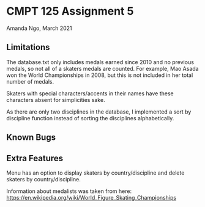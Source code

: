 CMPT 125 Assignment 5
=====================

Amanda Ngo, March 2021

Limitations
-----------

The database.txt only includes medals earned since 2010 and no previous medals,
so not all of a skaters medals are counted. For example, Mao Asada won the 
World Championships in 2008, but this is not included in her total number of 
medals. 

Skaters with special characters/accents in their names have these characters 
absent for simplicities sake.

As there are only two disciplines in the database, I implemented a sort by
discipline function instead of sorting the disciplines alphabetically. 

Known Bugs
----------

Extra Features
--------------

Menu has an option to display skaters by country/discipline and
delete skaters by country/discipline.

Information about medalists was taken from here: 
https://en.wikipedia.org/wiki/World_Figure_Skating_Championships

